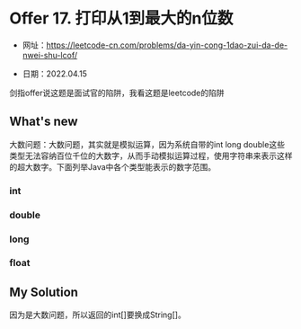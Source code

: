 # Offer 17. 打印从1到最大的n位数
- 网址：https://leetcode-cn.com/problems/da-yin-cong-1dao-zui-da-de-nwei-shu-lcof/

- 日期：2022.04.15

剑指offer说这题是面试官的陷阱，我看这题是leetcode的陷阱



## What's new

大数问题：大数问题，其实就是模拟运算，因为系统自带的int long double这些类型无法容纳百位千位的大数字，从而手动模拟运算过程，使用字符串来表示这样的超大数字。下面列举Java中各个类型能表示的数字范围。

### int 

### double

### long

### float



## My Solution

因为是大数问题，所以返回的int[]要换成String[]。
